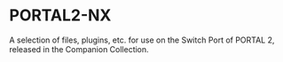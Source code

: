 # PORTAL2-NX
A selection of files, plugins, etc. for use on the Switch Port of PORTAL 2, released in the Companion Collection.
